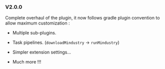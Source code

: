 ### V2.0.0

Complete overhaul of the plugin, it now follows gradle plugin convention to allow maximum customization : 

- Multiple sub-plugins.

- Task pipelines. (`downloadMindustry` -> `runMindustry`)

- Simpler extension settings...

- Much more !!!
